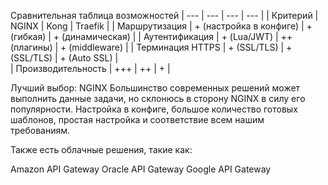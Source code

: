 
 Сравнительная таблица возможностей 
| --- | --- | --- | --- |
| Критерий | NGINX  |	Kong	| Traefik	|
| Маршрутизация |	+ (настройка в конфиге) |	+ (гибкая) | + (динамическая)	|
| Аутентификация |	+ (Lua/JWT) |	++ (плагины) |	+ (middleware)	|
| Терминация HTTPS |	+ (SSL/TLS) |	+ (SSL/TLS) | 	+ (Auto SSL) |	
| Производительность |	+++ | 	++ |	+ |

Лучший выбор: NGINX
Большинство современных решений может выполнить данные задачи, но склонюсь в сторону NGINX в силу его популярности. Настройка в конфиге, большое количество готовых шаблонов, простая настройка и соответствие всем нашим требованиям. 

 Также есть облачные решения, такие как:

Amazon API Gateway
Oracle API Gateway
Google API Gateway
